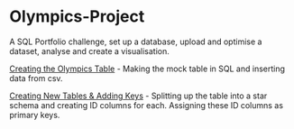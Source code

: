 # Olympics-Project

A SQL Portfolio challenge, set up a database, upload and optimise a dataset, analyse and create a visualisation.

[Creating the Olympics Table](https://github.com/jessrobbin/Olympics-Project/blob/main/Creating%20Olympics%20Table.sql) - Making the mock table in SQL and inserting data from csv.

[Creating New Tables & Adding Keys](https://github.com/jessrobbin/Olympics-Project/blob/main/Creating%20New%20Tables%20%26%20Adding%20Keys.sql) - Splitting up the table into a star schema and creating ID columns for each. Assigning these ID columns as primary keys.
